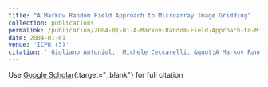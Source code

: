 ```yaml
---
title: "A Markov Random Field Approach to Microarray Image Gridding"
collection: publications
permalink: /publication/2004-01-01-A-Markov-Random-Field-Approach-to-Microarray-Image-Gridding
date: 2004-01-01
venue: 'ICPR (3)'
citation: ' Giuliano Antoniol,  Michele Ceccarelli, &quot;A Markov Random Field Approach to Microarray Image Gridding.&quot; ICPR (3), 2004.'
---
```

Use [Google Scholar](https://scholar.google.com/scholar?q=A+Markov+Random+Field+Approach+to+Microarray+Image+Gridding){:target="_blank"} for full citation